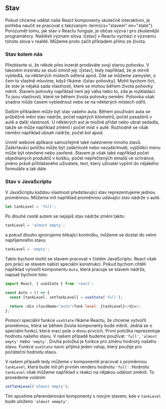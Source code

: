 ## Stav

Pokud chceme udělat naše React komponenty skutečně interaktivní, je potřeba naučit se pracovat s takzvaným :term{cs="stavem" en="state"}. Porozumět tomu, jak stav v Reactu funguje, je občas výzva i pro zkušenější programátory. Naštěstí význam slova :i[stav] v Reactu vychází z významu tohoto slova v realitě. Můžeme proto začít příkladem přímo ze života.

### Stav kolem nás

Představte si, že někde přes inzerát prodáváte svoji starou pohovku. V takovém inzerátu se sluší zmínit její :i[stav], tedy například, že je mírně vybledlá, na některých místech odřená apod. Zde se můžeme zamyslet, o čem to vlastně mluvíme, když říkáme :i[stav pohovky]. Mohli bychom říct, že stav je nějaká sada vlastností, které se mohou během života pohovky měnit. Stavem pohovky například není její váha nebo to, zda je rozkládací. To jsou vlastnosti, které se během života pohovky nemění. Pohovka však snadno může časem vyblednout nebo se na některých místech odřít.

Dalším příkladem může být stav vašeho auta. Během používání auta se průběžně mění stav nádrže, počet najetých kilometrů, počet pasažérů v autě a další vlastnosti. U některých aut je možné přidat nebo ubrat sedadla, takže se může například změnit i počet míst v autě. Rozhodně se však nemění například obsah nádrže, počet kol apod.

Uvnitř webové aplikace samozřejmě také nalezneme mnoho stavů. Zaškrtávácí políčko může být zaškrtnuté nebo nezaškrtnuté, vyjížděcí menu může být otevřené nebo zavřené. Stavem je však také například počet objednaných produktů v košíku, počet nepřečtených emailů ve schránce, jméno právě přihlášeného uživatele, text, který uživatel vyplnil do nějakého formuláře a tak dále.

### Stav v JavaScriptu

V JavaScriptu každou vlastnost představující stav reprezentujeme jednou proměnnou. Můžeme mít například proměnnou udávající stav nádrže v autě.

```js
let tankLevel = 'full';
```

Po dlouhé cestě autem se nejspíš stav nádrže změní takto:

```js
tankLevel = 'almost empty';
```

a pokud dlouho ignorujeme blikající kontrolku, můžeme se dostat do velmi napříjemného stavu

```js
tankLevel = 'empty';
```

Takto bychom mohli se stavem pracovat v čistém JavaScriptu. React však pro práci se stavem nabízí speciální konstrukci. Pokud bychom chtěli například vytvořit komponentu `Auto`, která pracuje se stavem nádrže, napsali bychom toto:

```js
import React, { useState } from 'react';

const Auto = () => {
  const [tankLevel, setTankLevel] = useState('full');

  return <div className="auto">Tank level: {tankLevel}</div>;
};
```

Pomocí speciální funkce `useState` říkáme Reactu, že chceme vytvořit proměnnou, která se během života komponenty bude měnit. Jedná se o speciální funkci, která vrací pole o dvou prvcích. První položka reprezentuje hodnotu našeho stavu. V našem případě budeme používat `'full'`, `'almost empty'` nebo `'empty'`. Druhá položka je funkce pro změnu hodnoty našeho stavu. Funkce `useState` navíc přijímá jeden vstup, který použije pro počáteční hodnotu stavu.

V našem případě tedy můžeme v komponentě pracovat s proměnnou `tankLevel`, která bude mít při prvním renderu hodnotu `'full'`. Hodnotu `tankLevel` však můžeme například v reakci na nějakou událost změnit. To provedeme voláním

```js
setTankLevel('almost empty');
```

Tím spustíme přerenderování komponenty s novým stavem, kde v `tankLevel` bude uloženo `'almost emmpty'`.
